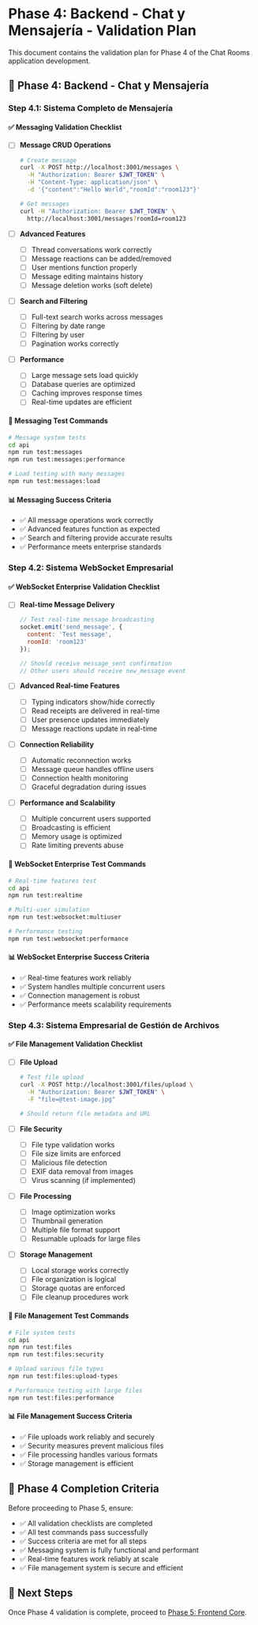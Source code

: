 # Phase 4: Backend - Chat y Mensajería - Validation Plan

This document contains the validation plan for Phase 4 of the Chat Rooms application development.

## 💬 Phase 4: Backend - Chat y Mensajería

### Step 4.1: Sistema Completo de Mensajería

#### ✅ Messaging Validation Checklist

- [ ] **Message CRUD Operations**

  ```bash
  # Create message
  curl -X POST http://localhost:3001/messages \
    -H "Authorization: Bearer $JWT_TOKEN" \
    -H "Content-Type: application/json" \
    -d '{"content":"Hello World","roomId":"room123"}'
  
  # Get messages
  curl -H "Authorization: Bearer $JWT_TOKEN" \
    http://localhost:3001/messages?roomId=room123
  ```

- [ ] **Advanced Features**
  - [ ] Thread conversations work correctly
  - [ ] Message reactions can be added/removed
  - [ ] User mentions function properly
  - [ ] Message editing maintains history
  - [ ] Message deletion works (soft delete)

- [ ] **Search and Filtering**
  - [ ] Full-text search works across messages
  - [ ] Filtering by date range
  - [ ] Filtering by user
  - [ ] Pagination works correctly

- [ ] **Performance**
  - [ ] Large message sets load quickly
  - [ ] Database queries are optimized
  - [ ] Caching improves response times
  - [ ] Real-time updates are efficient

#### 🧪 Messaging Test Commands

```bash
# Message system tests
cd api
npm run test:messages
npm run test:messages:performance

# Load testing with many messages
npm run test:messages:load
```

#### 📊 Messaging Success Criteria

- ✅ All message operations work correctly
- ✅ Advanced features function as expected
- ✅ Search and filtering provide accurate results
- ✅ Performance meets enterprise standards

### Step 4.2: Sistema WebSocket Empresarial

#### ✅ WebSocket Enterprise Validation Checklist

- [ ] **Real-time Message Delivery**

  ```javascript
  // Test real-time message broadcasting
  socket.emit('send_message', {
    content: 'Test message',
    roomId: 'room123'
  });
  
  // Should receive message_sent confirmation
  // Other users should receive new_message event
  ```

- [ ] **Advanced Real-time Features**
  - [ ] Typing indicators show/hide correctly
  - [ ] Read receipts are delivered in real-time
  - [ ] User presence updates immediately
  - [ ] Message reactions update in real-time

- [ ] **Connection Reliability**
  - [ ] Automatic reconnection works
  - [ ] Message queue handles offline users
  - [ ] Connection health monitoring
  - [ ] Graceful degradation during issues

- [ ] **Performance and Scalability**
  - [ ] Multiple concurrent users supported
  - [ ] Broadcasting is efficient
  - [ ] Memory usage is optimized
  - [ ] Rate limiting prevents abuse

#### 🧪 WebSocket Enterprise Test Commands

```bash
# Real-time features test
cd api
npm run test:realtime

# Multi-user simulation
npm run test:websocket:multiuser

# Performance testing
npm run test:websocket:performance
```

#### 📊 WebSocket Enterprise Success Criteria

- ✅ Real-time features work reliably
- ✅ System handles multiple concurrent users
- ✅ Connection management is robust
- ✅ Performance meets scalability requirements

### Step 4.3: Sistema Empresarial de Gestión de Archivos

#### ✅ File Management Validation Checklist

- [ ] **File Upload**

  ```bash
  # Test file upload
  curl -X POST http://localhost:3001/files/upload \
    -H "Authorization: Bearer $JWT_TOKEN" \
    -F "file=@test-image.jpg"
  
  # Should return file metadata and URL
  ```

- [ ] **File Security**
  - [ ] File type validation works
  - [ ] File size limits are enforced
  - [ ] Malicious file detection
  - [ ] EXIF data removal from images
  - [ ] Virus scanning (if implemented)

- [ ] **File Processing**
  - [ ] Image optimization works
  - [ ] Thumbnail generation
  - [ ] Multiple file format support
  - [ ] Resumable uploads for large files

- [ ] **Storage Management**
  - [ ] Local storage works correctly
  - [ ] File organization is logical
  - [ ] Storage quotas are enforced
  - [ ] File cleanup procedures work

#### 🧪 File Management Test Commands

```bash
# File system tests
cd api
npm run test:files
npm run test:files:security

# Upload various file types
npm run test:files:upload-types

# Performance testing with large files
npm run test:files:performance
```

#### 📊 File Management Success Criteria

- ✅ File uploads work reliably and securely
- ✅ Security measures prevent malicious files
- ✅ File processing handles various formats
- ✅ Storage management is efficient

## 🎯 Phase 4 Completion Criteria

Before proceeding to Phase 5, ensure:

- ✅ All validation checklists are completed
- ✅ All test commands pass successfully
- ✅ Success criteria are met for all steps
- ✅ Messaging system is fully functional and performant
- ✅ Real-time features work reliably at scale
- ✅ File management system is secure and efficient

## 📝 Next Steps

Once Phase 4 validation is complete, proceed to [Phase 5: Frontend Core](./phase-5-frontend-core.md).

